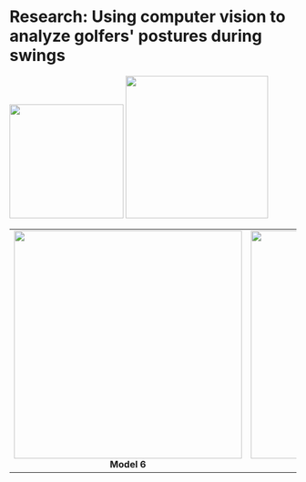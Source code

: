 # Research: Using computer vision to analyze golfers' postures during swings

<img src="https://github.com/user-attachments/assets/54c9e5ef-4fa7-4d7d-b0a6-fdfada0219e0" width="200">

<img src="https://github.com/user-attachments/assets/91edbad4-aeea-4a1f-afc0-c231287d336f" width="250">


  <table>
  <tr>
    <td align="center">
      <img src="https://github.com/user-attachments/assets/54c9e5ef-4fa7-4d7d-b0a6-fdfada0219e0" width="400"/><br/>
      <b>Model 6</b>
    </td>
    <td align="center">
      <img src="https://github.com/user-attachments/assets/91edbad4-aeea-4a1f-afc0-c231287d336f" width="400"/><br/>
      <b>Model 7</b>
    </td>
  </tr>
</table>
